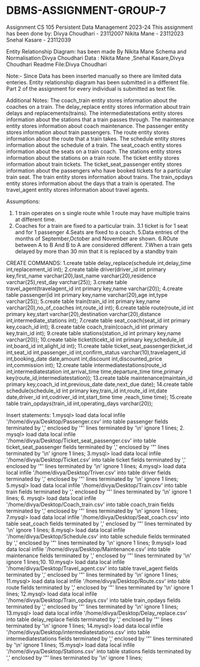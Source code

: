# DBMS-ASSIGNMENT-GROUP-7
Assignment
CS 105 Persistent Data Management
2023-24
This assignment has been done by:
Divya Choudhari  - 23112007
Nikita Mane         - 23112023
Snehal Kasare      - 23112039


Entity Relationship Diagram: has been made By Nikita Mane
Schema and Normalisation:Divya Choudhari
Data : Nikita Mane ,Snehal Kasare,Divya Choudhari
Readme File:Divya Choudhari

Note:-
Since Data has been inserted manually so there are limited data enteries.
Entity relationship diagram has been submitted in a different file.
Part 2 of the assignment for every individual is submitted as text file.

Additional Notes:
The coach_train entity stores information about the coaches on a train.
The delay_replace entity stores information about train delays and replacements(trains).
The intermediatestations entity stores information about the stations that a train passes through.
The maintenance entity stores information about coach maintenance.
The passenger entity stores information about train passengers.
The route entity stores information about the route that a train takes.
The schedule entity stores information about the schedule of a train.
The seat_coach entity stores information about the seats on a train coach.
The stations entity stores information about the stations on a train route.
The ticket entity stores information about train tickets.
The ticket_seat_passenger entity stores information about the passengers who have booked tickets for a particular train seat.
The train entity stores information about trains.
The train_opdays entity stores information about the days that a train is operated.
The travel_agent entity stores information about travel agents.

Assumptions:
1. 1 train operates on s single route while 1 route may have multiple trains at different time.
2. Coaches for a train are fixed to a particular train.
3.1 ticket is for 1 seat and for 1 passenger
4.Seats are fixed to a coach.
5.Data entries of the months of September,October and November are shown.
6.ROute between A to B And B to A are considered different.
7.When a train gets delayed by more than 30 min that it is replaced by a standby train

CREATE COMMANDS:
1.create table delay_replace(schedule int,delay_time int,replacement_id int);
2.create table driver(driver_id int primary key,first_name varchar(20),last_name varchar(20),residence varchar(25),rest_day varchar(25));
3.create table travel_agent(travelagent_id int primary key,name varchar(20));
4.create table passenger(id int primary key,name varchar(20),age int,type varchar(25));
5.create table train(train_id int primary key,name varchar(20),no_of_coaches int,route_id int);
6.create table route(route_id int primary key,start varchar(20),destination varchar(20),distance int,intermediate_stations int);
7.create table seat_coach(seat_id int primary key,coach_id int);
8.create table coach_train(coach_id int primary key,train_id int);
9.create table stations(station_id int primary key,name varchar(20));
10.create table ticket(ticekt_id int primary key,schedule_id int,board_id int,alight_id int);
11.create table ticket_seat_passenger(ticket_id int,seat_id int,passenger_id int,confirm_status varchar(10),travelagent_id int,booking_date date,amount int,discount int,discounted_price int,commission int);
12.create table intermediatestations(route_id int,intermediatestation int,arrival_time time,departure_time time,primary key(route_id,intermediatestation));
13.create table maintenance(maintain_id primary key,coach_id int,previous_date date,next_due date);
14.create table schedule(schedule_id int primary key,train_id int,route_id int,date date,driver_id int,codriver_id int,start_time time ,reach_time time);
15.create table train_opdays(train_id int,operating_days varchar(20));

Insert statements:
1.mysql> load data local infile '/home/divya/Desktop/Passenger.csv' into table passenger fields terminated by ',' enclosed by '"' lines terminated by '\n' ignore 1 lines;
2. mysql> load data local infile '/home/divya/Desktop/Ticket_seat_passenger.csv' into table ticket_seat_passenger fields terminated by ',' enclosed by '"' lines terminated by '\n' ignore 1 lines;
3.mysql> load data local infile '/home/divya/Desktop/Ticket.csv' into table ticket fields terminated by ',' enclosed by '"' lines terminated by '\n' ignore 1 lines;
4.mysql> load data local infile '/home/divya/Desktop/Triver.csv' into table driver fields terminated by ',' enclosed by '"' lines terminated by '\n' ignore 1 lines;
5.mysql> load data local infile '/home/divya/Desktop/Train.csv' into table train fields terminated by ',' enclosed by '"' lines terminated by '\n' ignore 1 lines;
6. mysql> load data local infile '/home/divya/Desktop/Coach_train.csv' into table coach_train fields terminated by ',' enclosed by '"' lines terminated by '\n' ignore 1 lines;
 7.mysql> load data local infile '/home/divya/Desktop/Seat_coach.csv' into table seat_coach fields terminated by ',' enclosed by '"' lines terminated by '\n' ignore 1 lines;
 8.mysql> load data local infile '/home/divya/Desktop/Schedule.csv' into table schedule fields terminated by ',' enclosed by '"' lines terminated by '\n' ignore 1 lines;
 9.mysql> load data local infile '/home/divya/Desktop/Maintenance.csv' into table maintenance fields terminated by ',' enclosed by '"' lines terminated by '\n' ignore 1 lines;10.
 10.mysql> load data local infile '/home/divya/Desktop/Travel_agent.csv' into table travel_agent fields terminated by ',' enclosed by '"' lines terminated by '\n' ignore 1 lines;
11.mysql> load data local infile '/home/divya/Desktop/Route.csv' into table route fields terminated by ',' enclosed by '"' lines terminated by '\n' ignore 1 lines;
12.mysql> load data local infile '/home/divya/Desktop/Train_opdays.csv' into table train_opdays fields terminated by ',' enclosed by '"' lines terminated by '\n' ignore 1 lines;
13.mysql> load data local infile '/home/divya/Desktop/Delay_replace.csv' into table delay_replace fields terminated by ',' enclosed by '"' lines terminated by '\n' ignore 1 lines;
14.mysql> load data local infile '/home/divya/Desktop/intermediatestations.csv' into table intermediatestations fields terminated by ',' enclosed by '"' lines terminated by '\n' ignore 1 lines;
15.mysql> load data local infile '/home/divya/Desktop/Stations.csv' into table stations fields terminated by ',' enclosed by '"' lines terminated by '\n' ignore 1 lines;


